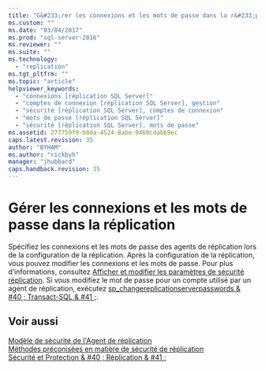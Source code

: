 ```yaml
---
title: "G&#233;rer les connexions et les mots de passe dans la r&#233;plication | Microsoft Docs"
ms.custom: ""
ms.date: "03/04/2017"
ms.prod: "sql-server-2016"
ms.reviewer: ""
ms.suite: ""
ms.technology: 
  - "replication"
ms.tgt_pltfrm: ""
ms.topic: "article"
helpviewer_keywords: 
  - "connexions [réplication SQL Server]"
  - "comptes de connexion [réplication SQL Server], gestion"
  - "sécurité [réplication SQL Server], comptes de connexion"
  - "mots de passe [réplication SQL Server]"
  - "sécurité [réplication SQL Server], mots de passe"
ms.assetid: 277759f9-b0da-4524-8abe-0460cdab69ec
caps.latest.revision: 35
author: "BYHAM"
ms.author: "rickbyh"
manager: "jhubbard"
caps.handback.revision: 35
---
```

# G&#233;rer les connexions et les mots de passe dans la r&#233;plication
  Spécifiez les connexions et les mots de passe des agents de réplication lors de la configuration de la réplication. Après la configuration de la réplication, vous pouvez modifier les connexions et les mots de passe. Pour plus d’informations, consultez [Afficher et modifier les paramètres de sécurité réplication](../../../relational-databases/replication/security/view-and-modify-replication-security-settings.md). Si vous modifiez le mot de passe pour un compte utilisé par un agent de réplication, exécutez [sp_changereplicationserverpasswords & #40 ; Transact-SQL & #41 ;](../../../relational-databases/system-stored-procedures/sp-changereplicationserverpasswords-transact-sql.md).  
  
## Voir aussi  
 [Modèle de sécurité de l'Agent de réplication](../../../relational-databases/replication/security/replication-agent-security-model.md)   
 [Méthodes préconisées en matière de sécurité de réplication](../../../relational-databases/replication/security/replication-security-best-practices.md)   
 [Sécurité et Protection & #40 ; Réplication & #41 ;](../../../relational-databases/replication/security/security-and-protection-replication.md)  
  
  